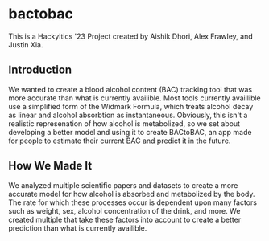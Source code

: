 # bactobac
This is a Hackyltics '23 Project created by Aishik Dhori, Alex Frawley, and Justin Xia.
<h2>Introduction</h2>
We wanted to create a blood alcohol content (BAC) tracking tool that was more accurate than what is currently availible. Most tools currently availlible 
use a simplified form of the Widmark Formula, which treats alcohol decay as linear and alcohol absorbtion as instantaneous. Obviously, this isn't a 
realistic represenation of how alcohol is metabolized, so we set about developing a better model and using it to create BACtoBAC, an app made for people 
to estimate their current BAC and predict it in the future.
<h2>How We Made It</h2>
We analyzed multiple scientific papers and datasets to create a more accurate model for how alcohol is absorbed and metabolized by the body. The rate
for which these processes occur is dependent upon many factors such as weight, sex, alcohol concentration of the drink, and more. We created multiple
that take these factors into account to create a better prediction than what is currently availible.
